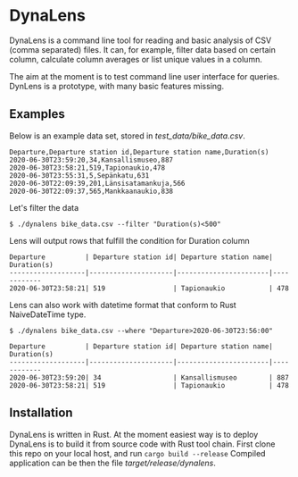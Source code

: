 # DynaLens
DynaLens is a command line tool for reading and basic analysis of CSV (comma separated) files. It can, for example, filter data based on certain column, calculate column averages or list unique values in a column.

The aim at the moment is to test command line user interface for queries. DynLens is a prototype, with many basic features missing.

## Examples
Below is an example data set, stored in _test_data/bike_data.csv_.
```
Departure,Departure station id,Departure station name,Duration(s)
2020-06-30T23:59:20,34,Kansallismuseo,887
2020-06-30T23:58:21,519,Tapionaukio,478
2020-06-30T23:55:31,5,Sepänkatu,631
2020-06-30T22:09:39,201,Länsisatamankuja,566
2020-06-30T22:09:37,565,Mankkaanaukio,838
```

Let's filter the data
```
$ ./dynalens bike_data.csv --filter "Duration(s)<500"
```
Lens will output rows that fulfill the condition for Duration column
```
Departure          | Departure station id| Departure station name| Duration(s)
-------------------|---------------------|-----------------------|------------
2020-06-30T23:58:21| 519                 | Tapionaukio           | 478   

```

Lens can also work with datetime format that conform to Rust NaiveDateTime type. 
```
$ ./dynalens bike_data.csv --where "Departure>2020-06-30T23:56:00"

Departure          | Departure station id| Departure station name| Duration(s)
-------------------|---------------------|-----------------------|------------
2020-06-30T23:59:20| 34                  | Kansallismuseo        | 887        
2020-06-30T23:58:21| 519                 | Tapionaukio           | 478  
```

## Installation
DynaLens is written in Rust. At the moment easiest way is to deploy DynaLens is to build it from source code with Rust tool chain. First clone this repo on your local host, and run
`cargo build --release`
Compiled application can be then the file _target/release/dynalens_.



